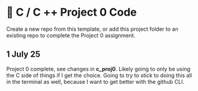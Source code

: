 # :wave: C / C ++ Project 0 Code 

Create a new repo from this template, or add this project folder to an existing repo to complete the Project 0 assignment.

## 1 July 25
Project 0 complete, see changes in **c_proj0**.  Likely going to only be using the C side of things if I get the choice. Going to try to stick to doing this all in the terminal as well, because I want to get better with the github CLI.

